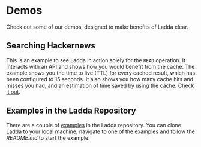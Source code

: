 # Demos
Check out some of our demos, designed to make benefits of Ladda clear. 

## Searching Hackernews
This is an example to see Ladda in action solely for the `READ` operation. It interacts with an API and shows how you would benefit from the cache. The example shows you the time to live (TTL) for every cached result, which has been configured to 15 seconds. It also shows you how many cache hits and misses you had, and an estimation of time saved by using the cache. [Check it out](https://rwieruch.github.io/ladda-react-example/).

## Examples in the Ladda Repository
There are a couple of [examples](https://github.com/petercrona/ladda/tree/master/examples) in the Ladda repository. You can clone Ladda to your local machine, navigate to one of the examples and follow the *README.md* to start the example.
